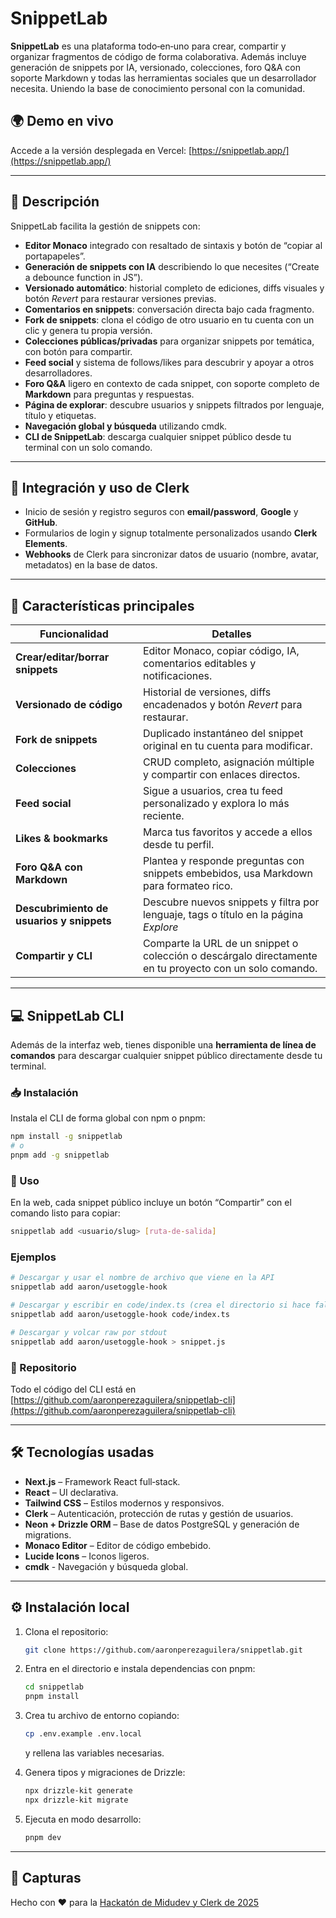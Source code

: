 # SnippetLab

**SnippetLab** es una plataforma todo‑en‑uno para crear, compartir y organizar fragmentos de código de forma colaborativa. Además incluye generación de snippets por IA, versionado, colecciones, foro Q\&A con soporte Markdown y todas las herramientas sociales que un desarrollador necesita. Uniendo la base de conocimiento personal con la comunidad.

## 🌍 Demo en vivo

Accede a la versión desplegada en Vercel: [https://snippetlab.app/](https://snippetlab.app/)

---

## 📄 Descripción

SnippetLab facilita la gestión de snippets con:

- **Editor Monaco** integrado con resaltado de sintaxis y botón de “copiar al portapapeles”.
- **Generación de snippets con IA** describiendo lo que necesites (“Create a debounce function in JS”).
- **Versionado automático**: historial completo de ediciones, diffs visuales y botón _Revert_ para restaurar versiones previas.
- **Comentarios en snippets**: conversación directa bajo cada fragmento.
- **Fork de snippets**: clona el código de otro usuario en tu cuenta con un clic y genera tu propia versión.
- **Colecciones públicas/privadas** para organizar snippets por temática, con botón para compartir.
- **Feed social** y sistema de follows/likes para descubrir y apoyar a otros desarrolladores.
- **Foro Q\&A** ligero en contexto de cada snippet, con soporte completo de **Markdown** para preguntas y respuestas.
- **Página de explorar**: descubre usuarios y snippets filtrados por lenguaje, título y etiquetas.
- **Navegación global y búsqueda** utilizando cmdk.
- **CLI de SnippetLab**: descarga cualquier snippet público desde tu terminal con un solo comando.

---

## 🔐 Integración y uso de Clerk

- Inicio de sesión y registro seguros con **email/password**, **Google** y **GitHub**.
- Formularios de login y signup totalmente personalizados usando **Clerk Elements**.
- **Webhooks** de Clerk para sincronizar datos de usuario (nombre, avatar, metadatos) en la base de datos.

---

## 🚀 Características principales

| Funcionalidad                             | Detalles                                                                                                |
| ----------------------------------------- | ------------------------------------------------------------------------------------------------------- |
| **Crear/editar/borrar snippets**          | Editor Monaco, copiar código, IA, comentarios editables y notificaciones.                               |
| **Versionado de código**                  | Historial de versiones, diffs encadenados y botón _Revert_ para restaurar.                              |
| **Fork de snippets**                      | Duplicado instantáneo del snippet original en tu cuenta para modificar.                                 |
| **Colecciones**                           | CRUD completo, asignación múltiple y compartir con enlaces directos.                                    |
| **Feed social**                           | Sigue a usuarios, crea tu feed personalizado y explora lo más reciente.                                 |
| **Likes & bookmarks**                     | Marca tus favoritos y accede a ellos desde tu perfil.                                                   |
| **Foro Q\&A con Markdown**                | Plantea y responde preguntas con snippets embebidos, usa Markdown para formateo rico.                   |
| **Descubrimiento de usuarios y snippets** | Descubre nuevos snippets y filtra por lenguaje, tags o título en la página _Explore_                    |
| **Compartir y CLI**                       | Comparte la URL de un snippet o colección o descárgalo directamente en tu proyecto con un solo comando. |

---

## 💻 SnippetLab CLI

Además de la interfaz web, tienes disponible una **herramienta de línea de comandos** para descargar cualquier snippet público directamente desde tu terminal.

### 📥 Instalación

Instala el CLI de forma global con npm o pnpm:

```bash
npm install -g snippetlab
# o
pnpm add -g snippetlab
```

### 🚀 Uso

En la web, cada snippet público incluye un botón “Compartir” con el comando listo para copiar:

```bash
snippetlab add <usuario/slug> [ruta-de-salida]
```

### Ejemplos

```bash
# Descargar y usar el nombre de archivo que viene en la API
snippetlab add aaron/usetoggle-hook

# Descargar y escribir en code/index.ts (crea el directorio si hace falta)
snippetlab add aaron/usetoggle-hook code/index.ts

# Descargar y volcar raw por stdout
snippetlab add aaron/usetoggle-hook > snippet.js
```

### 🔗 Repositorio

Todo el código del CLI está en [https://github.com/aaronperezaguilera/snippetlab-cli](https://github.com/aaronperezaguilera/snippetlab-cli)

---

## 🛠 Tecnologías usadas

- **Next.js** – Framework React full‑stack.
- **React** – UI declarativa.
- **Tailwind CSS** – Estilos modernos y responsivos.
- **Clerk** – Autenticación, protección de rutas y gestión de usuarios.
- **Neon + Drizzle ORM** – Base de datos PostgreSQL y generación de migrations.
- **Monaco Editor** – Editor de código embebido.
- **Lucide Icons** – Iconos ligeros.
- **cmdk** - Navegación y búsqueda global.

---

## ⚙️ Instalación local

1. Clona el repositorio:

   ```bash
   git clone https://github.com/aaronperezaguilera/snippetlab.git
   ```

2. Entra en el directorio e instala dependencias con pnpm:

   ```bash
   cd snippetlab
   pnpm install
   ```

3. Crea tu archivo de entorno copiando:

   ```bash
   cp .env.example .env.local
   ```

   y rellena las variables necesarias.

4. Genera tipos y migraciones de Drizzle:

   ```bash
   npx drizzle-kit generate
   npx drizzle-kit migrate
   ```

5. Ejecuta en modo desarrollo:

   ```bash
   pnpm dev
   ```

---

## 📸 Capturas

Hecho con ❤️ para la [Hackatón de Midudev y Clerk de 2025](<[https://snippetlab.vercel.app](https://github.com/midudev/hackaton-clerk-2025)>)
